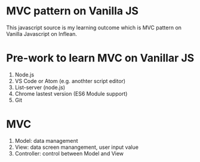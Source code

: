 # MVC pattern on Vanilla JS

This javascript source is my learning outcome which is MVC pattern on Vanilla Javascript on Inflean.

# Pre-work to learn MVC on Vanillar JS
1. Node.js 
2. VS Code or Atom (e.g. anothter script editor)
3. List-server (node.js)
4. Chrome lastest version (ES6 Module support)
5. Git

# MVC
1. Model: data management
2. View: data screen manangement, user input value
3. Controller: control between Model and View 
